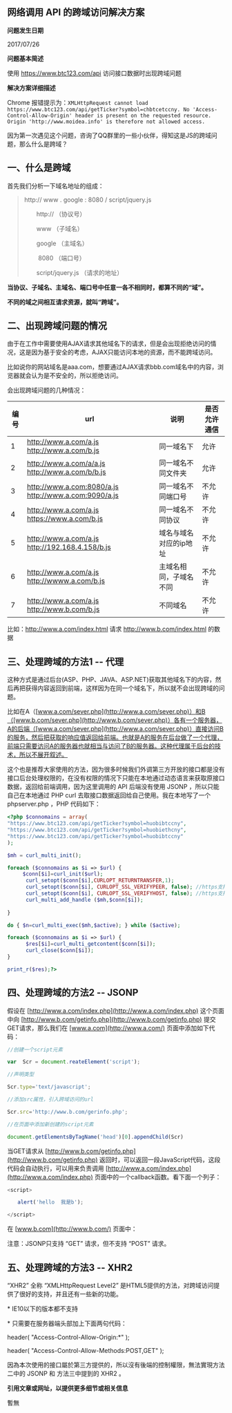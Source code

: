 ## 网络调用 API 的跨域访问解决方案

**问题发生日期** 

2017/07/26

**问题基本简述** 

使用 https://www.btc123.com/api 访问接口数据时出现跨域问题

**解决方案详细描述**

Chrome 报错提示为：`XMLHttpRequest cannot load https://www.btc123.com/api/getTicker?symbol=chbtcetccny. No 'Access-Control-Allow-Origin' header is present on the requested resource. Origin 'http://www.moidea.info' is therefore not allowed access.`

因为第一次遇见这个问题，咨询了QQ群里的一些小伙伴，得知这是JS的跨域问题，那么什么是跨域？

## 一、什么是跨域

首先我们分析一下域名地址的组成：

> http:// www . google : 8080 / script/jquery.js
>
> 　　http:// （协议号）
>
> 　　www  （子域名）
>
> 　　google （主域名）
>
> 　　 8080 （端口号）
>
> 　　script/jquery.js （请求的地址）
>

**当协议、子域名、主域名、端口号中任意一各不相同时，都算不同的“域”。**

**不同的域之间相互请求资源，就叫“跨域”。**

## 二、出现跨域问题的情况

由于在工作中需要使用AJAX请求其他域名下的请求，但是会出现拒绝访问的情况，这是因为基于安全的考虑，AJAX只能访问本地的资源，而不能跨域访问。

比如说你的网站域名是aaa.com，想要通过AJAX请求bbb.com域名中的内容，浏览器就会认为是不安全的，所以拒绝访问。

会出现跨域问题的几种情况：

| 编号   | url                                      | 说明           | 是否允许通信 |
| ---- | ---------------------------------------- | ------------ | ------ |
| 1    | http://www.a.com/a.js  http://www.a.com/b.js | 同一域名下        | 允许     |
| 2    | http://www.a.com/a/a.js  http://www.a.com/b/b.js | 同一域名不同文件夹    | 允许     |
| 3    | http://www.a.com:8080/a.js  http://www.a.com:9090/a.js | 同一域名不同端口号    | 不允许    |
| 4    | http://www.a.com/a.js  https://www.a.com/b.js | 同一域名不同协议     | 不允许    |
| 5    | http://www.a.com/a.js  http://192.168.4.158/b.js | 域名与域名对应的ip地址 | 不允许    |
| 6    | http://www.a.com/a.js  http://wwww.a.com/b.js | 主域名相同，子域名不同  | 不允许    |
| 7    | http://www.a.com/a.js  http://www.b.com/b.js | 不同域名         | 不允许    |

比如：http://www.a.com/index.html 请求 http://www.b.com/index.html 的数据 

## **三、处理跨域的方法1 -- 代理**

这种方式是通过后台(ASP、PHP、JAVA、ASP.NET)获取其他域名下的内容，然后再把获得内容返回到前端，这样因为在同一个域名下，所以就不会出现跨域的问题。

比如在A（[www.a.com/sever.php](http://www.a.com/sever.php)）和B（[www.b.com/sever.php](http://www.b.com/sever.php)）各有一个服务器，A的后端（[www.a.com/sever.php](http://www.a.com/sever.php)）直接访问B的服务，然后把获取的响应值返回给前端。也就是A的服务在后台做了一个代理，前端只需要访问A的服务器也就相当与访问了B的服务器。这种代理属于后台的技术，所以不展开叙述。

这个也是推荐大家使用的方法，因为很多时候我们外调第三方开放的接口都是没有接口后台处理权限的，在没有权限的情况下只能在本地通过动态语言来获取原接口数据，返回给前端调用，因为这里调用的 API 后端没有使用 JSONP ，所以只能自己在本地通过 PHP curl 去取接口数据返回给自己使用。我在本地写了一个 phpserver.php ，PHP 代码如下：

```php
<?php $connomains = array(
"https://www.btc123.com/api/getTicker?symbol=huobibtccny",
"https://www.btc123.com/api/getTicker?symbol=huobiethcny",  
"https://www.btc123.com/api/getTicker?symbol=huobibtccny"
);

$mh = curl_multi_init();

foreach ($connomains as $i => $url) {
     $conn[$i]=curl_init($url);
      curl_setopt($conn[$i],CURLOPT_RETURNTRANSFER,1);
      curl_setopt($conn[$i], CURLOPT_SSL_VERIFYPEER, false); //https支持
      curl_setopt($conn[$i], CURLOPT_SSL_VERIFYHOST, false); //https支持
      curl_multi_add_handle ($mh,$conn[$i]);
      
}

do { $n=curl_multi_exec($mh,$active); } while ($active);

foreach ($connomains as $i => $url) {
      $res[$i]=curl_multi_getcontent($conn[$i]);
      curl_close($conn[$i]);
}

print_r($res);?>
```

## **四、处理跨域的方法2 -- JSONP**

假设在 [http://www.a.com/index.php](http://www.a.com/index.php) 这个页面中向 [http://www.b.com/getinfo.php](http://www.b.com/getinfo.php) 提交GET请求，那么我们在 [www.a.com](http://www.a.com/) 页面中添加如下代码：

```javascript
//创建一个script元素

var  Scr = document.reateElement('script');

//声明类型

Scr.type='text/javascript';

//添加src属性，引入跨域访问的url

Scr.src='http://www.b.com/gerinfo.php';

//在页面中添加新创建的script元素

document.getElementsByTagName('head')[0].appendChild(Scr)
```

当GET请求从 [http://www.b.com/getinfo.php](http://www.b.com/getinfo.php) 返回时，可以返回一段JavaScript代码，这段代码会自动执行，可以用来负责调用 [http://www.a.com/index.php](http://www.a.com/index.php) 页面中的一个callback函数。看下面一个列子：

```javascript
<script>

　　alert('hello  我是b');

</script>
```

在 [www.b.com](http://www.b.com/) 页面中：

注意：JSONP只支持 “GET” 请求，但不支持 “POST” 请求。

## **五、处理跨域的方法3 -- XHR2**

“XHR2” 全称 “XMLHttpRequest Level2” 是HTML5提供的方法，对跨域访问提供了很好的支持，并且还有一些新的功能。

\* IE10以下的版本都不支持

\* 只需要在服务器端头部加上下面两句代码：

header( "Access-Control-Allow-Origin:*" );

header( "Access-Control-Allow-Methods:POST,GET" );



因為本次使用的接口屬於第三方提供的，所以沒有後端的控制權限，無法實現方法二中的 JSONP 和 方法三中提到的 XHR2 。

**引用文章或网址，以提供更多细节或相关信息**

暫無
